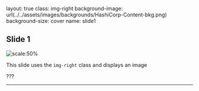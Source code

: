 layout: true
class: img-right
background-image: url(../../assets/images/backgrounds/HashiCorp-Content-bkg.png)
background-size: cover
name: slide1

## Slide 1

![scale:50%](./assets/logos/logo_terraform.png)

This slide uses the `img-right` class and displays an image

???

---